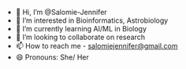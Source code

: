- 👋 Hi, I’m @Salomie-Jennifer
- 👀 I’m interested in Bioinformatics, Astrobiology
- 🌱 I’m currently learning AI/ML in Biology
- 💞️ I’m looking to collaborate on research
- 📫 How to reach me - salomiejennifer@gmail.com
- 😄 Pronouns: She/ Her

<!---
Salomie-Jennifer/Salomie-Jennifer is a ✨ special ✨ repository because its `README.md` (this file) appears on your GitHub profile.
You can click the Preview link to take a look at your changes.
--->

